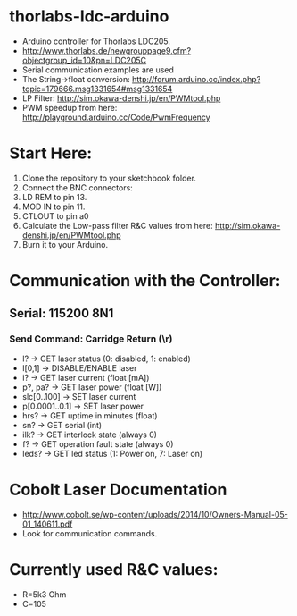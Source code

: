 # thorlabs-ldc-arduino
 * Arduino controller for Thorlabs LDC205.
 * http://www.thorlabs.de/newgrouppage9.cfm?objectgroup_id=10&pn=LDC205C
 * Serial communication examples are used
 * The String->float conversion: http://forum.arduino.cc/index.php?topic=179666.msg1331654#msg1331654
 * LP Filter: http://sim.okawa-denshi.jp/en/PWMtool.php
 * PWM speedup from here: http://playground.arduino.cc/Code/PwmFrequency

# Start Here:
 1. Clone the repository to your sketchbook folder.
 2. Connect the BNC connectors:
   1. LD REM to pin 13.
   2. MOD IN to pin 11.
   3. CTLOUT to pin a0
 3. Calculate the Low-pass filter R&C values from here: http://sim.okawa-denshi.jp/en/PWMtool.php
 4. Burn it to your Arduino.

# Communication with the Controller:
## Serial: 115200 8N1
### Send Command: Carridge Return (\r)
 * l? -> GET laser status (0: disabled, 1: enabled)
 * l[0,1] -> DISABLE/ENABLE laser
 * i? -> GET laser current (float [mA])
 * p?, pa? -> GET laser power (float [W])
 * slc[0..100] -> SET laser current
 * p[0.0001..0.1] -> SET laser power
 * hrs? -> GET uptime in minutes (float)
 * sn? -> GET serial (int)
 * ilk? -> GET interlock state (always 0)
 * f? -> GET operation fault state (always 0)
 * leds? -> GET led status (1: Power on, 7: Laser on)

# Cobolt Laser Documentation
 * http://www.cobolt.se/wp-content/uploads/2014/10/Owners-Manual-05-01_140611.pdf
 * Look for communication commands.

# Currently used R&C values:
 * R=5k3 Ohm
 * C=105

